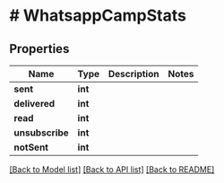 # # WhatsappCampStats

## Properties

Name | Type | Description | Notes
------------ | ------------- | ------------- | -------------
**sent** | **int** |  |
**delivered** | **int** |  |
**read** | **int** |  |
**unsubscribe** | **int** |  |
**notSent** | **int** |  |

[[Back to Model list]](../../README.md#models) [[Back to API list]](../../README.md#endpoints) [[Back to README]](../../README.md)
